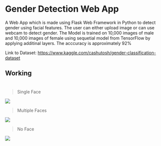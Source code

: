 # Gender Detection Web App
 A Web App which is made using Flask Web Framework in Python to detect gender using facial features. 
 The user can either upload image or can use webcam to detect gender. The Model is trained on 10,000 images of male and 10,000 images of female using sequetial model from TensorFlow by applying additinal layers. 
 The acccuracy is approximately 92%

 Link to Dataset: https://www.kaggle.com/cashutosh/gender-classification-dataset
## Working
#
> Single Face

![](https://s9.gifyu.com/images/ezgif.com-gif-maker055264248fa0155e.gif)
> Multiple Faces

![](https://thumbs.gfycat.com/TiredPastBubblefish-size_restricted.gif)
> No Face

![](https://thumbs.gfycat.com/TalkativeFalseCockatiel-size_restricted.gif)
